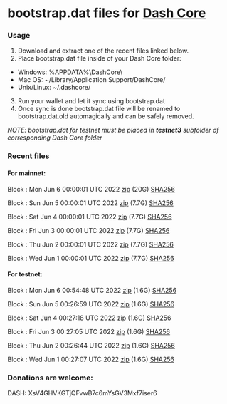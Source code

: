 # bootstrap.dat files for [Dash Core](https://github.com/dashpay/dash)

### Usage

1. Download and extract one of the recent files linked below.
2. Place bootstrap.dat file inside of your Dash Core folder:
 - Windows: %APPDATA%\DashCore\
 - Mac OS: ~/Library/Application Support/DashCore/
 - Unix/Linux: ~/.dashcore/
3. Run your wallet and let it sync using bootstrap.dat
4. Once sync is done bootstrap.dat file will be renamed to bootstrap.dat.old automagically and can be safely removed.

_NOTE: bootstrap.dat for testnet must be placed in **testnet3** subfolder of corresponding Dash Core folder_

### Recent files

#### For mainnet:

Block [](https://insight.dash.org/insight/block/): Mon Jun  6 00:00:01 UTC 2022 [zip](https://dash-bootstrap.ams3.digitaloceanspaces.com/mainnet/2022-06-06/bootstrap.dat.zip) (20G) [SHA256](https://dash-bootstrap.ams3.digitaloceanspaces.com/mainnet/2022-06-06/sha256.txt)

Block [](https://insight.dash.org/insight/block/): Sun Jun  5 00:00:01 UTC 2022 [zip](https://dash-bootstrap.ams3.digitaloceanspaces.com/mainnet/2022-06-05/bootstrap.dat.zip) (7.7G) [SHA256](https://dash-bootstrap.ams3.digitaloceanspaces.com/mainnet/2022-06-05/sha256.txt)

Block [](https://insight.dash.org/insight/block/): Sat Jun  4 00:00:01 UTC 2022 [zip](https://dash-bootstrap.ams3.digitaloceanspaces.com/mainnet/2022-06-04/bootstrap.dat.zip) (7.7G) [SHA256](https://dash-bootstrap.ams3.digitaloceanspaces.com/mainnet/2022-06-04/sha256.txt)

Block [](https://insight.dash.org/insight/block/): Fri Jun  3 00:00:01 UTC 2022 [zip](https://dash-bootstrap.ams3.digitaloceanspaces.com/mainnet/2022-06-03/bootstrap.dat.zip) (7.7G) [SHA256](https://dash-bootstrap.ams3.digitaloceanspaces.com/mainnet/2022-06-03/sha256.txt)

Block [](https://insight.dash.org/insight/block/): Thu Jun  2 00:00:01 UTC 2022 [zip](https://dash-bootstrap.ams3.digitaloceanspaces.com/mainnet/2022-06-02/bootstrap.dat.zip) (7.7G) [SHA256](https://dash-bootstrap.ams3.digitaloceanspaces.com/mainnet/2022-06-02/sha256.txt)

Block [](https://insight.dash.org/insight/block/): Wed Jun  1 00:00:01 UTC 2022 [zip](https://dash-bootstrap.ams3.digitaloceanspaces.com/mainnet/2022-06-01/bootstrap.dat.zip) (7.7G) [SHA256](https://dash-bootstrap.ams3.digitaloceanspaces.com/mainnet/2022-06-01/sha256.txt)


#### For testnet:

Block [](https://testnet-insight.dashevo.org/insight/block/): Mon Jun  6 00:54:48 UTC 2022 [zip](https://dash-bootstrap.ams3.digitaloceanspaces.com/testnet/2022-06-06/bootstrap.dat.zip) (1.6G) [SHA256](https://dash-bootstrap.ams3.digitaloceanspaces.com/testnet/2022-06-06/sha256.txt)

Block [](https://testnet-insight.dashevo.org/insight/block/): Sun Jun  5 00:26:59 UTC 2022 [zip](https://dash-bootstrap.ams3.digitaloceanspaces.com/testnet/2022-06-05/bootstrap.dat.zip) (1.6G) [SHA256](https://dash-bootstrap.ams3.digitaloceanspaces.com/testnet/2022-06-05/sha256.txt)

Block [](https://testnet-insight.dashevo.org/insight/block/): Sat Jun  4 00:27:18 UTC 2022 [zip](https://dash-bootstrap.ams3.digitaloceanspaces.com/testnet/2022-06-04/bootstrap.dat.zip) (1.6G) [SHA256](https://dash-bootstrap.ams3.digitaloceanspaces.com/testnet/2022-06-04/sha256.txt)

Block [](https://testnet-insight.dashevo.org/insight/block/): Fri Jun  3 00:27:05 UTC 2022 [zip](https://dash-bootstrap.ams3.digitaloceanspaces.com/testnet/2022-06-03/bootstrap.dat.zip) (1.6G) [SHA256](https://dash-bootstrap.ams3.digitaloceanspaces.com/testnet/2022-06-03/sha256.txt)

Block [](https://testnet-insight.dashevo.org/insight/block/): Thu Jun  2 00:26:44 UTC 2022 [zip](https://dash-bootstrap.ams3.digitaloceanspaces.com/testnet/2022-06-02/bootstrap.dat.zip) (1.6G) [SHA256](https://dash-bootstrap.ams3.digitaloceanspaces.com/testnet/2022-06-02/sha256.txt)

Block [](https://testnet-insight.dashevo.org/insight/block/): Wed Jun  1 00:27:07 UTC 2022 [zip](https://dash-bootstrap.ams3.digitaloceanspaces.com/testnet/2022-06-01/bootstrap.dat.zip) (1.6G) [SHA256](https://dash-bootstrap.ams3.digitaloceanspaces.com/testnet/2022-06-01/sha256.txt)


### Donations are welcome:

DASH: XsV4GHVKGTjQFvwB7c6mYsGV3Mxf7iser6
